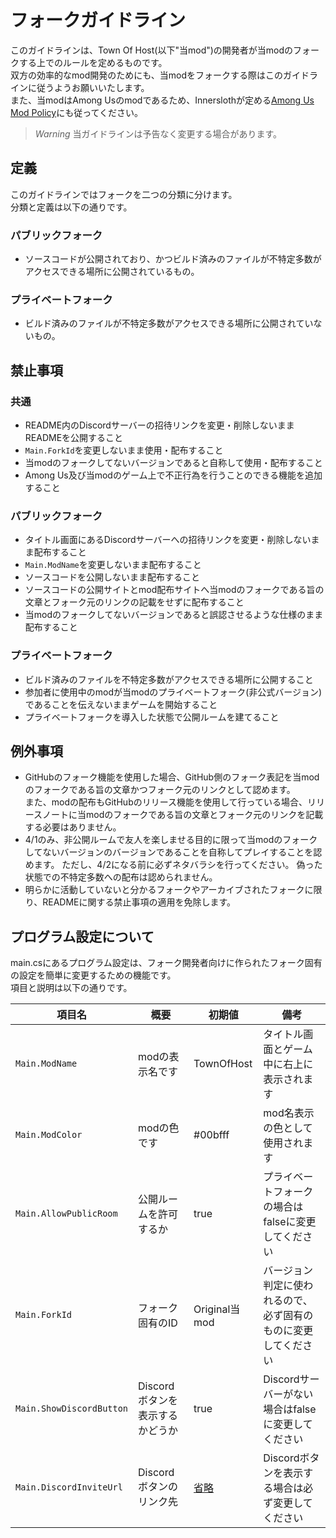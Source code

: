 # フォークガイドライン
このガイドラインは、Town Of Host(以下"当mod")の開発者が当modのフォークする上でのルールを定めるものです。  
双方の効率的なmod開発のためにも、当modをフォークする際はこのガイドラインに従うようお願いいたします。  
また、当modはAmong Usのmodであるため、Innerslothが定める[Among Us Mod Policy](https://www.innersloth.com/among-us-mod-policy/)にも従ってください。  

> *Warning*
> 当ガイドラインは予告なく変更する場合があります。

## 定義
このガイドラインではフォークを二つの分類に分けます。  
分類と定義は以下の通りです。
### パブリックフォーク
- ソースコードが公開されており、かつビルド済みのファイルが不特定多数がアクセスできる場所に公開されているもの。
### プライベートフォーク
- ビルド済みのファイルが不特定多数がアクセスできる場所に公開されていないもの。

## 禁止事項
### 共通
- README内のDiscordサーバーの招待リンクを変更・削除しないままREADMEを公開すること
- `Main.ForkId`を変更しないまま使用・配布すること
- 当modのフォークしてないバージョンであると自称して使用・配布すること
- Among Us及び当modのゲーム上で不正行為を行うことのできる機能を追加すること
### パブリックフォーク
- タイトル画面にあるDiscordサーバーへの招待リンクを変更・削除しないまま配布すること
- `Main.ModName`を変更しないまま配布すること
- ソースコードを公開しないまま配布すること
- ソースコードの公開サイトとmod配布サイトへ当modのフォークである旨の文章とフォーク元のリンクの記載をせずに配布すること
- 当modのフォークしてないバージョンであると誤認させるような仕様のまま配布すること
### プライベートフォーク
- ビルド済みのファイルを不特定多数がアクセスできる場所に公開すること
- 参加者に使用中のmodが当modのプライベートフォーク(非公式バージョン)であることを伝えないままゲームを開始すること
- プライベートフォークを導入した状態で公開ルームを建てること

## 例外事項
- GitHubのフォーク機能を使用した場合、GitHub側のフォーク表記を当modのフォークである旨の文章かつフォーク元のリンクとして認めます。  
また、modの配布もGitHubのリリース機能を使用して行っている場合、リリースノートに当modのフォークである旨の文章とフォーク元のリンクを記載する必要はありません。
- 4/1のみ、非公開ルームで友人を楽しませる目的に限って当modのフォークしてないバージョンのバージョンであることを自称してプレイすることを認めます。
ただし、4/2になる前に必ずネタバラシを行ってください。
偽った状態での不特定多数への配布は認められません。
- 明らかに活動していないと分かるフォークやアーカイブされたフォークに限り、READMEに関する禁止事項の適用を免除します。

## プログラム設定について
main.csにあるプログラム設定は、フォーク開発者向けに作られたフォーク固有の設定を簡単に変更するための機能です。  
項目と説明は以下の通りです。
<!-- VSCode視点で崩れてますが、備考が長いせいです -->
| 項目名                   | 概要                            | 初期値                                | 備考                                                           |
| ------------------------ | ------------------------------- | ------------------------------------- | -------------------------------------------------------------- |
| `Main.ModName`           | modの表示名です                 | TownOfHost                            | タイトル画面とゲーム中に右上に表示されます                     |
| `Main.ModColor`          | modの色です                     | #00bfff                               | mod名表示の色として使用されます                                |
| `Main.AllowPublicRoom`   | 公開ルームを許可するか          | true                                  | プライベートフォークの場合はfalseに変更してください            |
| `Main.ForkId`            | フォーク固有のID                | Original当mod                         | バージョン判定に使われるので、必ず固有のものに変更してください |
| `Main.ShowDiscordButton` | Discordボタンを表示するかどうか | true                                  | Discordサーバーがない場合はfalseに変更してください             |
| `Main.DiscordInviteUrl`  | Discordボタンのリンク先         | [省略](https://discord.gg/W5ug6hXB9V) | Discordボタンを表示する場合は必ず変更してください              |
